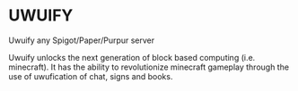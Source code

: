 # UWUIFY
Uwuify any Spigot/Paper/Purpur server 

Uwuify unlocks the next generation of block based computing (i.e. minecraft). It has the ability to revolutionize minecraft gameplay through the use of uwufication of chat, signs and books.

